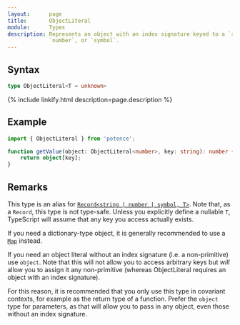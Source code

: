 ```yaml
---
layout:      page
title:       ObjectLiteral
module:      Types
description: Represents an object with an index signature keyed to a `string`,
             `number`, or `symbol`.
---
```

## Syntax

```ts
type ObjectLiteral<T = unknown>
```

<div class="description">{% include linkify.html description=page.description %}</div>

## Example

```ts
import { ObjectLiteral } from 'potence';

function getValue(object: ObjectLiteral<number>, key: string): number {
    return object[key];
}
```

## Remarks

This type is an alias for
[`Record<string | number | symbol, T>`](https://www.typescriptlang.org/docs/handbook/utility-types.html#recordkeystype).
Note that, as a `Record`, this type is not type-safe. Unless you explicitly
define a nullable `T`, TypeScript will assume that any key you access actually
exists.

If you need a dictionary-type object, it is generally recommended to use a
[`Map`](https://developer.mozilla.org/en-US/docs/Web/JavaScript/Reference/Global_Objects/Map)
instead.

If you need an object literal without an index signature (i.e. a non-primitive)
use `object`. Note that this will not allow you to access arbitrary keys but
*will* allow you to assign it any non-primitive (whereas ObjectLiteral requires
an object with an index signature).

For this reason, it is recommended that you only use this type in covariant
contexts, for example as the return type of a function. Prefer the `object` type
for parameters, as that will allow you to pass in any object, even those without
an index signature.
